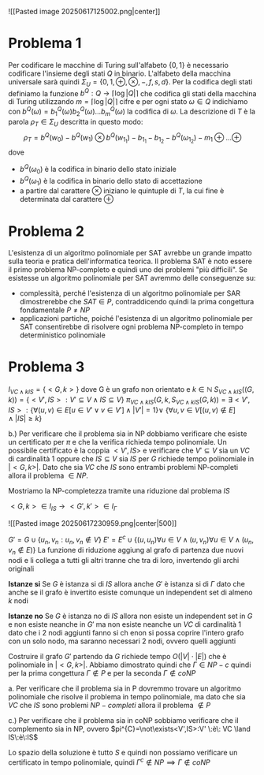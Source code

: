 ![[Pasted image 20250617125002.png|center]]

# Problema 1
Per codificare le macchine di Turing sull'alfabeto $\{0,1\}$ è necessario codificare l'insieme degli stati $Q$ in binario. L'alfabeto della macchina universale sarà quindi $\Sigma_{U}=\{0,1,\oplus,\otimes,-,f,s,d\}$. Per la codifica degli stati definiamo la funzione $b^{Q}:Q\to\lceil\log|Q|\rceil$ che codifica gli stati della macchina di Turing utilizzando $m=\lceil\log|Q|\rceil$ cifre e per ogni stato $\omega\in Q$ indichiamo con $b^{Q}(\omega)=b_{1}^{Q}(\omega)b_{2}^{Q}(\omega)\dots b_{m}^{Q}(\omega)$ la codifica di $\omega$.
La descrizione di $T$ è la parola $\rho_T\in\Sigma_{U}$ descritta in questo modo: $$\rho_{T}=b^{Q}(w_{0})-b^{Q}(w_{1})\otimes b^{Q}(w_{1_1})-b_{1_{1}}-b_{1_{2}}-b^{Q}(\omega_{1_2})-m_{1}\oplus\dots\oplus$$ dove 
- $b^Q(\omega_{0})$ è la codifica in binario dello stato iniziale
- $b^Q(\omega_{1})$ è la codifica in binario dello stato di accettazione
- a partire dal carattere $\otimes$ iniziano le quintuple di $T$, la cui fine è determinata dal carattere $\oplus$ 

# Problema 2
L'esistenza di un algoritmo polinomiale per SAT avrebbe un grande impatto sulla teoria e pratica dell'informatica teorica. Il problema SAT è noto essere il primo problema NP-completo e quindi uno dei problemi "più difficili". Se esistesse un algoritmo polinomiale per SAT avremmo delle conseguenze su: 
- complessità, perché l'esistenza di un algoritmo polinomiale per SAR dimostrerebbe che $SAT\in P$, contraddicendo quindi la prima congettura fondamentale $P\not=NP$ 
- applicazioni partiche, poiché l'esistenza di un algoritmo polinomiale per SAT consentirebbe di risolvere ogni problema NP-completo in tempo deterministico polinomiale
# Problema 3
$I_{VC\land kIS}=\{<G,k>\}$ dove G è un grafo non orientato e $k\in\mathbb{N}$
$S_{VC\land kIS}((G,k))=\{<V',IS>:V'\subseteq V\land IS\subseteq V\}$ 
$\pi_{VC\land kIS}(G,k,S_{VC\land kIS}(G,k))=\exists<V',IS>:\{\forall(u,v)\in E[u\in V'\lor v\in V']\land|V'|=1\}\lor$ $\{\forall u,v\in V[(u,v)\not\in E]\land |IS|\ge k\}$ 

b.) Per verificare che il problema sia in NP dobbiamo verificare che esiste un certificato per $\pi$ e che la verifica richieda tempo polinomiale.
Un possibile certificato è la coppia $<V',IS>$ e verificare che $V'\subseteq V$ sia un $VC$ di cardinalità 1 oppure che $IS\subseteq V$ sia $IS$ per $G$ richiede tempo polinomiale in $|<G,k>|$. Dato che sia $VC$ che $IS$ sono entrambi problemi NP-completi allora il problema $\in NP$.

Mostriamo la NP-completezza tramite una riduzione dal problema $IS$

$<G,k>\in I_{IS}\to<G',k'>\in I_\Gamma$

![[Pasted image 20250617230959.png|center|500]]

$G'=G\cup\{u_{n},v_{n}:u_{n},v_{n}\not\in V\}$ 
$E'=E^{c}\cup\{(u,u_{n})\forall u\in V \land(u,v_{n})\forall u \in V\land(u_{n},v_{n}\not\in E)\}$
La funzione di riduzione aggiung al grafo di partenza due nuovi nodi e li collega a tutti gli altri tranne che tra di loro, invertendo gli archi originali

**Istanze si**
Se $G$ è  istanza si di $IS$ allora anche $G'$ è istanza si di $\Gamma$ dato che anche se il grafo è invertito esiste comunque un independent set di almeno $k$ nodi

**Istanze no**
Se $G$ è istanza no di $IS$ allora non esiste un independent set in $G$ e non esiste neanche in $G'$ ma non esiste neanche un $VC$ di cardinalità 1 dato che i 2 nodi aggiunti fanno si ch enon si possa coprire l'intero grafo con un solo nodo, ma saranno necessari 2 nodi, ovvero quelli aggiunti

Costruire il grafo $G'$ partendo da $G$ richiede tempo $O(|V|\cdot|E|)$ che è polinomiale in $|<G,k>|$. Abbiamo dimostrato quindi che $\Gamma\in NP-c$ quindi per la prima congettura $\Gamma\not\in P$ e per la seconda $\Gamma\not\in coNP$








a. Per verificare che il problema sia in P dovremmo trovare un algoritmo polinomiale che risolve il problema in tempo polinomiale, ma dato che sia $VC$ che $IS$ sono problemi $NP-completi$ allora il problema $\not\in P$

c.) Per verificare che il problema sia in coNP sobbiamo verificare che il complemento sia in NP, ovvero 
$pi^{C}=\not\exists<V',IS>:V' \:è\: VC \land IS\:è\:IS$ 

Lo spazio della soluzione è tutto $S$ e quindi non possiamo verificare un certificato in tempo polinomiale, quindi $\Gamma^{c}\not\in NP\implies\Gamma\not\in coNP$ 